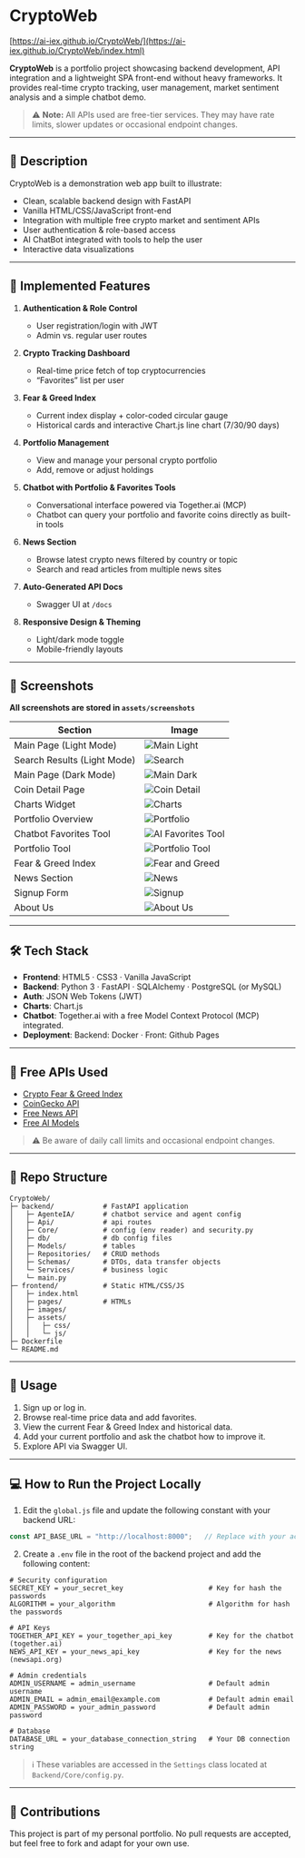 # CryptoWeb

[https://ai-iex.github.io/CryptoWeb/](https://ai-iex.github.io/CryptoWeb/index.html)

**CryptoWeb** is a portfolio project showcasing backend development, API integration and a lightweight SPA front-end without heavy frameworks. It provides real-time crypto tracking, user management, market sentiment analysis and a simple chatbot demo.

> ⚠️ **Note:** All APIs used are free-tier services. They may have rate limits, slower updates or occasional endpoint changes.

---

## 📖 Description

CryptoWeb is a demonstration web app built to illustrate:

* Clean, scalable backend design with FastAPI
* Vanilla HTML/CSS/JavaScript front-end
* Integration with multiple free crypto market and sentiment APIs
* User authentication & role-based access
* AI ChatBot integrated with tools to help the user
* Interactive data visualizations

---

## 🚀 Implemented Features

1. **Authentication & Role Control**

   * User registration/login with JWT
   * Admin vs. regular user routes

2. **Crypto Tracking Dashboard**

   * Real-time price fetch of top cryptocurrencies
   * “Favorites” list per user

3. **Fear & Greed Index**

   * Current index display + color-coded circular gauge
   * Historical cards and interactive Chart.js line chart (7/30/90 days)

4. **Portfolio Management**

   * View and manage your personal crypto portfolio
   * Add, remove or adjust holdings

5. **Chatbot with Portfolio & Favorites Tools**

   * Conversational interface powered via Together.ai (MCP)
   * Chatbot can query your portfolio and favorite coins directly as built-in tools

6. **News Section**

   * Browse latest crypto news filtered by country or topic
   * Search and read articles from multiple news sites

7. **Auto-Generated API Docs**

   * Swagger UI at `/docs`

8. **Responsive Design & Theming**

   * Light/dark mode toggle
   * Mobile-friendly layouts

---

## 📸 Screenshots

**All screenshots are stored in `assets/screenshots`**

| Section                     | Image                                                           |
| --------------------------- | --------------------------------------------------------------- |
| Main Page (Light Mode)      | ![Main Light](assets/screenshots/main-page-light.webp)          |
| Search Results (Light Mode) | ![Search](assets/screenshots/search.webp)                       |
| Main Page (Dark Mode)       | ![Main Dark](assets/screenshots/main-page.webp)                 |
| Coin Detail Page            | ![Coin Detail](assets/screenshots/coin.webp)                    |
| Charts Widget               | ![Charts](assets/screenshots/charts.webp)                       |
| Portfolio Overview          | ![Portfolio](assets/screenshots/portfolio.webp)                 |
| Chatbot Favorites Tool      | ![AI Favorites Tool](assets/screenshots/ai-favorites-tool.webp) |
| Portfolio Tool              | ![Portfolio Tool](assets/screenshots/portfolio-tool.webp)       |
| Fear & Greed Index          | ![Fear and Greed](assets/screenshots/fear-and-greed.webp)       |
| News Section                | ![News](assets/screenshots/news.webp)                           |
| Signup Form                 | ![Signup](assets/screenshots/signup.webp)                       |
| About Us                    | ![About Us](assets/screenshots/about-us.webp)                   |
---

## 🛠 Tech Stack

* **Frontend**: HTML5 · CSS3 · Vanilla JavaScript
* **Backend**: Python 3 · FastAPI · SQLAlchemy · PostgreSQL (or MySQL)
* **Auth**: JSON Web Tokens (JWT)
* **Charts**: Chart.js
* **Chatbot**: Together.ai with a free Model Context Protocol (MCP) integrated.
* **Deployment**: Backend: Docker · Front: Github Pages

---

## 🔗 Free APIs Used

* [Crypto Fear & Greed Index](https://alternative.me/crypto/fear-and-greed-index/)
* [CoinGecko API](https://www.coingecko.com)
* [Free News API](https://newsapi.org)
* [Free AI Models](https://www.together.ai/)

> ⚠️ Be aware of daily call limits and occasional endpoint changes.

---

## 📁 Repo Structure

```
CryptoWeb/
├─ backend/            # FastAPI application
│   ├─ AgenteIA/       # chatbot service and agent config
│   ├─ Api/            # api routes
│   ├─ Core/           # config (env reader) and security.py
│   ├─ db/             # db config files
│   ├─ Models/         # tables
│   ├─ Repositories/   # CRUD methods
│   ├─ Schemas/        # DTOs, data transfer objects
│   └─ Services/       # business logic
│   └─ main.py
├─ frontend/           # Static HTML/CSS/JS
│   ├─ index.html
│   ├─ pages/          # HTMLs
│   ├─ images/         
│   ├─ assets/
│   │   ├─ css/
│   │   └─ js/
├─ Dockerfile
└─ README.md
```

---

## 📌 Usage

1. Sign up or log in.
2. Browse real-time price data and add favorites.
3. View the current Fear & Greed Index and historical data.
4. Add your current portfolio and ask the chatbot how to improve it.
5. Explore API via Swagger UI.

---

## 💻 How to Run the Project Locally

1. Edit the `global.js` file and update the following constant with your backend URL:

```js
const API_BASE_URL = "http://localhost:8000";   // Replace with your actual backend URL
```

2. Create a `.env` file in the root of the backend project and add the following content:

```env
# Security configuration
SECRET_KEY = your_secret_key                     # Key for hash the passwords
ALGORITHM = your_algorithm                       # Algorithm for hash the passwords

# API Keys
TOGETHER_API_KEY = your_together_api_key         # Key for the chatbot (together.ai)
NEWS_API_KEY = your_news_api_key                 # Key for the news (newsapi.org)

# Admin credentials
ADMIN_USERNAME = admin_username                  # Default admin username
ADMIN_EMAIL = admin_email@example.com            # Default admin email
ADMIN_PASSWORD = your_admin_password             # Default admin password

# Database
DATABASE_URL = your_database_connection_string   # Your DB connection string
```

> ℹ️ These variables are accessed in the `Settings` class located at `Backend/Core/config.py`.

---

## 🤝 Contributions

This project is part of my personal portfolio. No pull requests are accepted, but feel free to fork and adapt for your own use.
